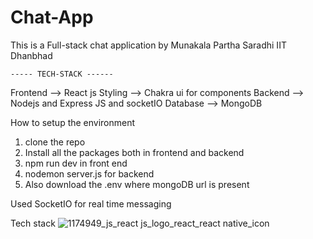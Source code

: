 # Chat-App
This is a Full-stack chat application 
by Munakala Partha Saradhi IIT Dhanbhad 

    ----- TECH-STACK ------
    
Frontend --> React js
Styling --> Chakra ui for components 
Backend --> Nodejs and Express JS and socketIO
Database --> MongoDB

How to setup the environment
1. clone the repo
2. Install all the packages both in frontend and backend
3. npm run dev in front end
4. nodemon server.js for backend
5. Also download the .env where mongoDB url is present 

Used SocketIO for real time messaging 

Tech stack
![1174949_js_react js_logo_react_react native_icon](https://github.com/Parthasaradhi99/Chat-App/assets/98767810/92d20db7-7e36-417a-8927-e8f24cc76ef2)
